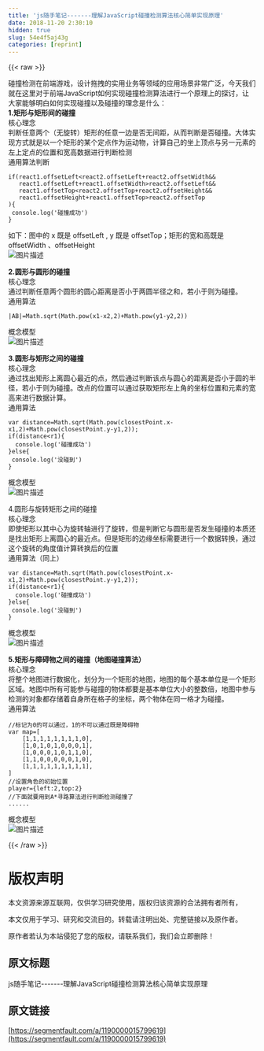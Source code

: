 ```yaml
---
title: 'js随手笔记-------理解JavaScript碰撞检测算法核心简单实现原理' 
date: 2018-11-20 2:30:10
hidden: true
slug: 54e4f5aj43g
categories: [reprint]
---
```


{{< raw >}}
<p>&#x78B0;&#x649E;&#x68C0;&#x6D4B;&#x5728;&#x524D;&#x7AEF;&#x6E38;&#x620F;&#xFF0C;&#x8BBE;&#x8BA1;&#x62D6;&#x62FD;&#x7684;&#x5B9E;&#x7528;&#x4E1A;&#x52A1;&#x7B49;&#x9886;&#x57DF;&#x7684;&#x5E94;&#x7528;&#x573A;&#x666F;&#x975E;&#x5E38;&#x5E7F;&#x6CDB;&#xFF0C;&#x4ECA;&#x5929;&#x6211;&#x4EEC;&#x5C31;&#x5728;&#x8FD9;&#x91CC;&#x5BF9;&#x4E8E;&#x524D;&#x7AEF;JavaScript&#x5982;&#x4F55;&#x5B9E;&#x73B0;&#x78B0;&#x649E;&#x68C0;&#x6D4B;&#x7B97;&#x6CD5;&#x8FDB;&#x884C;&#x4E00;&#x4E2A;&#x539F;&#x7406;&#x4E0A;&#x7684;&#x63A2;&#x8BA8;&#xFF0C;&#x8BA9;&#x5927;&#x5BB6;&#x80FD;&#x591F;&#x660E;&#x767D;&#x5982;&#x4F55;&#x5B9E;&#x73B0;&#x78B0;&#x649E;&#x4EE5;&#x53CA;&#x78B0;&#x649E;&#x7684;&#x7406;&#x5FF5;&#x662F;&#x4EC0;&#x4E48;&#xFF1A;<br><strong>1.&#x77E9;&#x5F62;&#x4E0E;&#x77E9;&#x5F62;&#x95F4;&#x7684;&#x78B0;&#x649E;</strong><br>&#x6838;&#x5FC3;&#x7406;&#x5FF5;<br>&#x5224;&#x65AD;&#x4EFB;&#x610F;&#x4E24;&#x4E2A;&#xFF08;&#x65E0;&#x65CB;&#x8F6C;&#xFF09;&#x77E9;&#x5F62;&#x7684;&#x4EFB;&#x610F;&#x4E00;&#x8FB9;&#x662F;&#x5426;&#x65E0;&#x95F4;&#x8DDD;&#xFF0C;&#x4ECE;&#x800C;&#x5224;&#x65AD;&#x662F;&#x5426;&#x78B0;&#x649E;&#x3002;&#x5927;&#x4F53;&#x5B9E;&#x73B0;&#x65B9;&#x5F0F;&#x5C31;&#x662F;&#x4EE5;&#x4E00;&#x4E2A;&#x77E9;&#x5F62;&#x7684;&#x67D0;&#x4E2A;&#x5B9A;&#x70B9;&#x4F5C;&#x4E3A;&#x8FD0;&#x52A8;&#x7269;&#xFF0C;&#x8BA1;&#x7B97;&#x81EA;&#x5DF1;&#x7684;&#x5750;&#x4E0A;&#x9876;&#x70B9;&#x4E0E;&#x53E6;&#x4E00;&#x5143;&#x7D20;&#x7684;&#x5DE6;&#x4E0A;&#x5B9A;&#x70B9;&#x7684;&#x4F4D;&#x7F6E;&#x548C;&#x5BBD;&#x9AD8;&#x6570;&#x636E;&#x8FDB;&#x884C;&#x5224;&#x65AD;&#x68C0;&#x6D4B;<br>&#x901A;&#x7528;&#x7B97;&#x6CD5;&#x5224;&#x65AD;</p><pre><code>if(react1.offsetLeft&lt;react2.offsetLeft+react2.offsetWidth&amp;&amp;
   react1.offsetLeft+react1.offsetWidth&gt;react2.offsetLeft&amp;&amp;
   react1.offsetTop&lt;react2.offsetTop+react2.offsetHeight&amp;&amp;
   react1.offsetHeight+react1.offsetTop&gt;react2.offsetTop
){
 console.log(&apos;&#x78B0;&#x649E;&#x6210;&#x529F;&apos;)
}</code></pre><p>&#x5982;&#x4E0B;&#xFF1A;&#x56FE;&#x4E2D;&#x7684; x &#x65E2;&#x662F; offsetLeft , y &#x65E2;&#x662F; offsetTop&#xFF1B;&#x77E9;&#x5F62;&#x7684;&#x5BBD;&#x548C;&#x9AD8;&#x65E2;&#x662F; offsetWidth &#x3001;offsetHeight<br><span class="img-wrap"><img data-src="/img/bVbesmo?w=500&amp;h=435" src="https://static.alili.tech/img/bVbesmo?w=500&amp;h=435" alt="&#x56FE;&#x7247;&#x63CF;&#x8FF0;" title="&#x56FE;&#x7247;&#x63CF;&#x8FF0;"></span></p><p><strong>2.&#x5706;&#x5F62;&#x4E0E;&#x5706;&#x5F62;&#x7684;&#x78B0;&#x649E;</strong><br>&#x6838;&#x5FC3;&#x7406;&#x5FF5;<br>&#x901A;&#x8FC7;&#x5224;&#x65AD;&#x4EFB;&#x610F;&#x4E24;&#x4E2A;&#x5706;&#x5F62;&#x7684;&#x5706;&#x5FC3;&#x8DDD;&#x79BB;&#x662F;&#x5426;&#x5C0F;&#x4E8E;&#x4E24;&#x5706;&#x534A;&#x5F84;&#x4E4B;&#x548C;&#xFF0C;&#x82E5;&#x5C0F;&#x4E8E;&#x5219;&#x4E3A;&#x78B0;&#x649E;&#x3002;<br>&#x901A;&#x7528;&#x7B97;&#x6CD5;</p><pre><code>|AB|=Math.sqrt(Math.pow(x1-x2,2)+Math.pow(y1-y2,2))</code></pre><p>&#x6982;&#x5FF5;&#x6A21;&#x578B;<br><span class="img-wrap"><img data-src="/img/bVbesmu?w=468&amp;h=238" src="https://static.alili.tech/img/bVbesmu?w=468&amp;h=238" alt="&#x56FE;&#x7247;&#x63CF;&#x8FF0;" title="&#x56FE;&#x7247;&#x63CF;&#x8FF0;"></span></p><p><strong>3.&#x5706;&#x5F62;&#x4E0E;&#x77E9;&#x5F62;&#x4E4B;&#x95F4;&#x7684;&#x78B0;&#x649E;</strong><br>&#x6838;&#x5FC3;&#x7406;&#x5FF5;<br>&#x901A;&#x8FC7;&#x627E;&#x51FA;&#x77E9;&#x5F62;&#x4E0A;&#x79BB;&#x5706;&#x5FC3;&#x6700;&#x8FD1;&#x7684;&#x70B9;&#xFF0C;&#x7136;&#x540E;&#x901A;&#x8FC7;&#x5224;&#x65AD;&#x8BE5;&#x70B9;&#x4E0E;&#x5706;&#x5FC3;&#x7684;&#x8DDD;&#x79BB;&#x662F;&#x5426;&#x5C0F;&#x4E8E;&#x5706;&#x7684;&#x534A;&#x5F84;&#xFF0C;&#x82E5;&#x5C0F;&#x4E8E;&#x5219;&#x4E3A;&#x78B0;&#x649E;&#x3002;&#x6539;&#x70B9;&#x7684;&#x4F4D;&#x7F6E;&#x53EF;&#x4EE5;&#x901A;&#x8FC7;&#x83B7;&#x53D6;&#x77E9;&#x5F62;&#x5DE6;&#x4E0A;&#x89D2;&#x7684;&#x5750;&#x6807;&#x4F4D;&#x7F6E;&#x548C;&#x5143;&#x7D20;&#x7684;&#x5BBD;&#x9AD8;&#x6765;&#x8FDB;&#x884C;&#x6570;&#x636E;&#x8BA1;&#x7B97;&#x3002;<br>&#x901A;&#x7528;&#x7B97;&#x6CD5;</p><pre><code>var distance=Math.sqrt(Math.pow(closestPoint.x-x1,2)+Math.pow(closestPoint.y-y1,2));
if(distance&lt;r1){
  console.log(&apos;&#x78B0;&#x649E;&#x6210;&#x529F;&apos;)
}else{
 console.log(&apos;&#x6CA1;&#x78B0;&#x5230;&apos;)
}</code></pre><p>&#x6982;&#x5FF5;&#x6A21;&#x578B;<br><span class="img-wrap"><img data-src="/img/bVbesmz?w=516&amp;h=294" src="https://static.alili.tech/img/bVbesmz?w=516&amp;h=294" alt="&#x56FE;&#x7247;&#x63CF;&#x8FF0;" title="&#x56FE;&#x7247;&#x63CF;&#x8FF0;"></span></p><p>4.&#x5706;&#x5F62;&#x4E0E;&#x65CB;&#x8F6C;&#x77E9;&#x5F62;&#x4E4B;&#x95F4;&#x7684;&#x78B0;&#x649E;<br>&#x6838;&#x5FC3;&#x7406;&#x5FF5;<br>&#x5373;&#x4F7F;&#x77E9;&#x5F62;&#x4EE5;&#x5176;&#x4E2D;&#x5FC3;&#x4E3A;&#x65CB;&#x8F6C;&#x8F74;&#x8FDB;&#x884C;&#x4E86;&#x65CB;&#x8F6C;&#xFF0C;&#x4F46;&#x662F;&#x5224;&#x65AD;&#x5B83;&#x4E0E;&#x5706;&#x5F62;&#x662F;&#x5426;&#x53D1;&#x751F;&#x78B0;&#x649E;&#x7684;&#x672C;&#x8D28;&#x8FD8;&#x662F;&#x627E;&#x51FA;&#x77E9;&#x5F62;&#x4E0A;&#x79BB;&#x5706;&#x5FC3;&#x7684;&#x6700;&#x8FD1;&#x70B9;&#x3002;&#x4F46;&#x662F;&#x77E9;&#x5F62;&#x7684;&#x8FB9;&#x7F18;&#x5750;&#x6807;&#x9700;&#x8981;&#x8FDB;&#x884C;&#x4E00;&#x4E2A;&#x6570;&#x636E;&#x8F6C;&#x6362;&#xFF0C;&#x901A;&#x8FC7;&#x8FD9;&#x4E2A;&#x65CB;&#x8F6C;&#x7684;&#x89D2;&#x5EA6;&#x503C;&#x8BA1;&#x7B97;&#x8F6C;&#x6362;&#x540E;&#x7684;&#x4F4D;&#x7F6E;<br>&#x901A;&#x7528;&#x7B97;&#x6CD5;&#xFF08;&#x540C;&#x4E0A;&#xFF09;</p><pre><code>var distance=Math.sqrt(Math.pow(closestPoint.x-x1,2)+Math.pow(closestPoint.y-y1,2));
if(distance&lt;r1){
  console.log(&apos;&#x78B0;&#x649E;&#x6210;&#x529F;&apos;)
}else{
 console.log(&apos;&#x6CA1;&#x78B0;&#x5230;&apos;)
}</code></pre><p>&#x6982;&#x5FF5;&#x6A21;&#x578B;<br><span class="img-wrap"><img data-src="/img/bVbesmG?w=520&amp;h=326" src="https://static.alili.tech/img/bVbesmG?w=520&amp;h=326" alt="&#x56FE;&#x7247;&#x63CF;&#x8FF0;" title="&#x56FE;&#x7247;&#x63CF;&#x8FF0;"></span></p><p><strong>5.&#x77E9;&#x5F62;&#x4E0E;&#x969C;&#x788D;&#x7269;&#x4E4B;&#x95F4;&#x7684;&#x78B0;&#x649E;&#xFF08;&#x5730;&#x56FE;&#x78B0;&#x649E;&#x7B97;&#x6CD5;&#xFF09;</strong><br>&#x6838;&#x5FC3;&#x7406;&#x5FF5;<br>&#x5C06;&#x6574;&#x4E2A;&#x5730;&#x56FE;&#x8FDB;&#x884C;&#x6570;&#x636E;&#x5316;&#xFF0C;&#x5212;&#x5206;&#x4E3A;&#x4E00;&#x4E2A;&#x77E9;&#x5F62;&#x7684;&#x5730;&#x56FE;&#xFF0C;&#x5730;&#x56FE;&#x7684;&#x6BCF;&#x4E2A;&#x57FA;&#x672C;&#x5355;&#x4F4D;&#x662F;&#x4E00;&#x4E2A;&#x77E9;&#x5F62;&#x533A;&#x57DF;&#x3002;&#x5730;&#x56FE;&#x4E2D;&#x6240;&#x6709;&#x53EF;&#x80FD;&#x53C2;&#x4E0E;&#x78B0;&#x649E;&#x7684;&#x7269;&#x4F53;&#x90FD;&#x8981;&#x662F;&#x57FA;&#x672C;&#x5355;&#x4F4D;&#x5927;&#x5C0F;&#x7684;&#x6574;&#x6570;&#x500D;&#xFF0C;&#x5730;&#x56FE;&#x4E2D;&#x53C2;&#x4E0E;&#x68C0;&#x6D4B;&#x7684;&#x5BF9;&#x8C61;&#x90FD;&#x5B58;&#x50A8;&#x7740;&#x81EA;&#x8EAB;&#x6240;&#x5728;&#x683C;&#x5B50;&#x7684;&#x5750;&#x6807;&#xFF0C;&#x4E24;&#x4E2A;&#x7269;&#x4F53;&#x5728;&#x540C;&#x4E00;&#x683C;&#x624D;&#x4E3A;&#x78B0;&#x649E;&#x3002;<br>&#x901A;&#x7528;&#x7B97;&#x6CD5;</p><pre><code>//&#x6807;&#x8BB0;&#x4E3A;0&#x7684;&#x53EF;&#x4EE5;&#x901A;&#x8FC7;&#xFF0C;1&#x7684;&#x4E0D;&#x53EF;&#x4EE5;&#x901A;&#x8FC7;&#x65E2;&#x662F;&#x969C;&#x788D;&#x7269;
var map=[
    [1,1,1,1,1,1,1,1,0],
    [1,0,1,0,1,0,0,0,1],
    [1,0,0,0,1,0,1,1,0],
    [1,1,0,0,0,0,0,1,0],
    [1,1,1,1,1,1,1,1,1],
]
//&#x8BBE;&#x7F6E;&#x89D2;&#x8272;&#x7684;&#x521D;&#x59CB;&#x4F4D;&#x7F6E;
player={left:2,top:2}
//&#x4E0B;&#x9762;&#x5C31;&#x8981;&#x7528;&#x5230;A*&#x5BFB;&#x8DEF;&#x7B97;&#x6CD5;&#x8FDB;&#x884C;&#x5224;&#x65AD;&#x68C0;&#x6D4B;&#x78B0;&#x649E;&#x4E86;
......</code></pre><p>&#x6982;&#x5FF5;&#x6A21;&#x578B;<br><span class="img-wrap"><img data-src="/img/bVbesmI?w=520&amp;h=363" src="https://static.alili.tech/img/bVbesmI?w=520&amp;h=363" alt="&#x56FE;&#x7247;&#x63CF;&#x8FF0;" title="&#x56FE;&#x7247;&#x63CF;&#x8FF0;"></span></p>
{{< /raw >}}

# 版权声明
本文资源来源互联网，仅供学习研究使用，版权归该资源的合法拥有者所有，

本文仅用于学习、研究和交流目的。转载请注明出处、完整链接以及原作者。

原作者若认为本站侵犯了您的版权，请联系我们，我们会立即删除！

## 原文标题
js随手笔记-------理解JavaScript碰撞检测算法核心简单实现原理

## 原文链接
[https://segmentfault.com/a/1190000015799619](https://segmentfault.com/a/1190000015799619)

